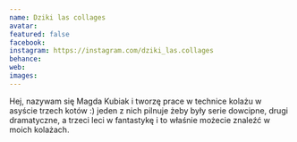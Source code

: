 ```yaml
---
name: Dziki las collages 
avatar: 
featured: false
facebook: 
instagram: https://instagram.com/dziki_las.collages
behance: 
web:
images:
---
```

Hej, nazywam się Magda Kubiak i tworzę prace w technice kolażu w asyście trzech kotów :) jeden z nich pilnuje żeby były serie dowcipne, drugi dramatyczne, a trzeci leci w fantastykę i to właśnie możecie znaleźć w moich kolażach. 
